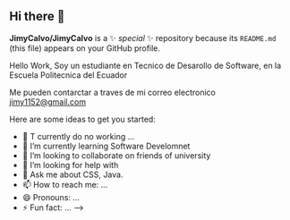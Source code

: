 ## Hi there 👋

**JimyCalvo/JimyCalvo** is a ✨ _special_ ✨ repository because its `README.md` (this file) appears on your GitHub profile.

Hello Work, Soy un estudiante en Tecnico de Desarollo de Software, en la Escuela Politecnica del Ecuador

Me pueden contarctar a traves de mi correo electronico jimy1152@gmail.com


Here are some ideas to get you started:

- 🔭 T currently do no  working ...
- 🌱 I’m currently learning Software Develomnet
- 👯 I’m looking to collaborate on friends of university
- 🤔 I’m looking for help with 
- 💬 Ask me about CSS, Java.
- 📫 How to reach me: ...
- 😄 Pronouns: ...
- ⚡ Fun fact: ...
-->
